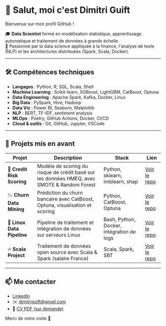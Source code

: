 
# 👋 Salut, moi c'est Dimitri Guift

Bienvenue sur mon profil GitHub !

🎓 **Data Scientist** formé en modélisation statistique, apprentissage automatique et traitement de données à grande échelle.  
🎯 Passionné par la data science appliquée à la finance, l'analyse de texte (NLP) et les architectures distribuées (Spark, Scala, Docker).

---

## 🛠️ Compétences techniques

- **Langages** : Python, R, SQL, Scala, Shell
- **Machine Learning** : Scikit-learn, XGBoost, LightGBM, CatBoost, Optuna
- **Data Engineering** : Apache Spark, Kafka, Docker, Linux
- **Big Data** : PySpark, Hive, Hadoop
- **Data Viz** : Power BI, Seaborn, Matplotlib
- **NLP** : BERT, TF-IDF, sentiment analysis
- **MLOps** : Poetry, GitHub Actions, Docker, CI/CD
- **Cloud & outils** : Git, GitHub, Jupyter, VSCode

---

## 🚀 Projets mis en avant

| Projet | Description | Stack | Lien |
|--------|-------------|-------|------|
| 🧠 **Credit Risk Scoring** | Modèle de scoring du risque de crédit basé sur les données HMEQ, avec SMOTE & Random Forest | Python, sklearn, imblearn, shap | [Voir le repo](https://github.com/dimitrigft/credit-risk-scoring) |
| 📉 **Churn Data Mining** | Prédiction du churn bancaire avec CatBoost, Optuna, visualisation et scoring | Python, CatBoost, Optuna | [Voir le repo](https://github.com/dimitrigft/churn-data-mining) |
| 🐧 **Linux Data Pipeline** | Pipeline de traitement et intégration de données sur serveurs Linux | Bash, Python, Docker, intégration de logs | [Voir le repo](https://github.com/dimitrigft/linux_project) |
| 🔥 **Scala Project** | Traitement de données open source avec Scala & Spark (salaire France) | Scala, Spark, SBT | [Voir le repo](https://github.com/dimitrigft/scala_project) |

---

## 📫 Me contacter

- [LinkedIn](https://linkedin.com/in/dimitrigft)
- ✉️ dimitriguift@gmail.com
- 📂 [CV PDF (sur demande)]()

Merci de votre visite 🙌
